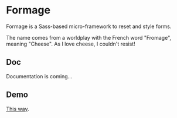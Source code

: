 # Formage

Formage is a Sass-based micro-framework to reset and style forms.

The name comes from a worldplay with the French word "Fromage", meaning "Cheese". As I love cheese, I couldn't resist!

## Doc

Documentation is coming…

## Demo

[This way](https://form.kloh.ch/).